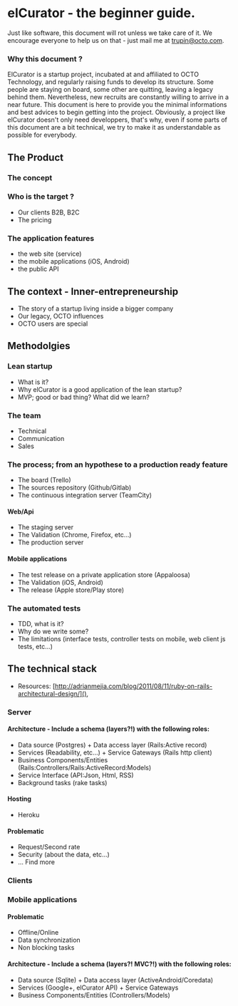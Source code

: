 # elCurator - the beginner guide.

Just like software, this document will rot unless we take care of it. We encourage everyone to help us on that - just mail me at [trupin@octo.com]().

### Why this document ?

ElCurator is a startup project, incubated at and affiliated to OCTO Technology, and regularly raising funds to develop its structure. Some people are staying on board, some other are quitting, leaving a legacy behind them. Nevertheless, new recruits are constantly willing to arrive in a near future. This document is here to provide you the minimal informations and best advices to begin getting into the project. Obviously, a project like elCurator doesn't only need developpers, that's why, even if some parts of this document are a bit technical, we try to make it as understandable as possible for everybody.

## The Product

### The concept

### Who is the target ?
- Our clients B2B, B2C
- The pricing

### The application features
- the web site (service)
- the mobile applications (iOS, Android)
- the public API

## The context - Inner-entrepreneurship
- The story of a startup living inside a bigger company
- Our legacy, OCTO influences
- OCTO users are special

## Methodolgies

### Lean startup
- What is it?
- Why elCurator is a good application of the lean startup?
- MVP; good or bad thing? What did we learn?

### The team 
- Technical
- Communication
- Sales

### The process; from an hypothese to a production ready feature
- The board (Trello)
- The sources repository (Github/Gitlab)
- The continuous integration server (TeamCity)

#### Web/Api
- The staging server
- The Validation (Chrome, Firefox, etc...)
- The production server

#### Mobile applications
- The test release on a private application store (Appaloosa)
- The Validation (iOS, Android)
- The release (Apple store/Play store)

### The automated tests
- TDD, what is it?
- Why do we write some?
- The limitations (interface tests, controller tests on mobile, web client js tests, etc...)

## The technical stack
- Resources:
[http://adrianmejia.com/blog/2011/08/11/ruby-on-rails-architectural-design/](),

### Server 

#### Architecture - Include a schema (layers?!) with the following roles:
- Data source (Postgres) + Data access layer (Rails:Active record)
- Services (Readability, etc...) + Service Gateways (Rails http client)
- Business Components/Entities (Rails:Controllers/Rails:ActiveRecord:Models)
- Service Interface (API:Json, Html, RSS)
- Background tasks (rake tasks)

#### Hosting
- Heroku

#### Problematic
- Request/Second rate
- Security (about the data, etc...)
- ... Find more

### Clients 

### Mobile applications

#### Problematic
- Offline/Online
- Data synchronization
- Non blocking tasks

#### Architecture - Include a schema (layers?! MVC?!) with the following roles:
- Data source (Sqlite) + Data access layer (ActiveAndroid/Coredata)
- Services (Google+, elCurator API) + Service Gateways
- Business Components/Entities (Controllers/Models)
